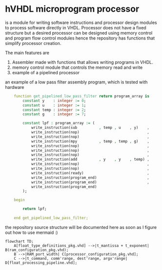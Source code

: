 # hVHDL microprogram processor
is a module for writing software instructions and processor design modules to process software directly in VHDL. Processor does not have a fixed structure but a desired processor can be designed using memory control and program flow control modules hence the repository has functions that simplify processor creation. 

The main features are
1. Assembler made with functions that allows writing programs in VHDL. 
2. memory control module that controls the memory read and write
3. example of a pipelined processor

an example of a low pass filter assembly program, which is tested with hardware
```vhdl
    function get_pipelined_low_pass_filter return program_array is
        constant y    : integer := 0;
        constant u    : integer := 1;
        constant temp : integer := 2;
        constant g    : integer := 7;

        constant lpf : program_array := (
            write_instruction(sub          , temp , u    , y)    ,
            write_instruction(nop)                               ,
            write_instruction(nop)                               ,
            write_instruction(mpy          , temp , temp , g)    ,
            write_instruction(nop)                               ,
            write_instruction(nop)                               ,
            write_instruction(nop)                               ,
            write_instruction(add          , y    , y    , temp) ,
            write_instruction(nop)                               ,
            write_instruction(nop)                               ,
            write_instruction(ready)                             ,
            write_instruction(program_end)                       ,
            write_instruction(program_end)                       ,
            write_instruction(program_end)
        );

    begin

        return lpf;
        
    end get_pipelined_low_pass_filter;
```

the repository source structure will be documented here as soon as I figure out how to use mermaid :) 

```mermaid
flowchart TD;
    A[float_type_definitions_pkg.vhd] -->|t_mantissa + t_exponent| B(ram_configuration_pkg.vhd);
    B -->|RAM_port_width| C[processor_configuration_pkg.vhd];
    C -->|t_command, comm'range, dest'range, argx'range| D[float_processing_pipeline.vhd];
```
